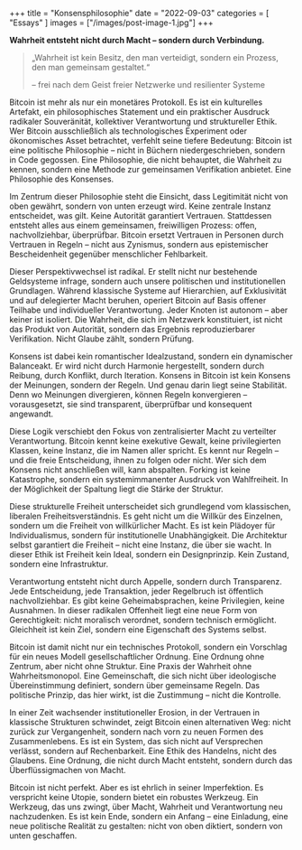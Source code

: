+++
title = "Konsensphilosophie"
date = "2022-09-03"
categories = [
    "Essays"
]
images = ["/images/post-image-1.jpg"]
+++

**Wahrheit entsteht nicht durch Macht – sondern durch Verbindung.**

> „Wahrheit ist kein Besitz, den man verteidigt, sondern ein Prozess, den man gemeinsam gestaltet.“
>
> – frei nach dem Geist freier Netzwerke und resilienter Systeme

Bitcoin ist mehr als nur ein monetäres Protokoll. Es ist ein kulturelles Artefakt, ein philosophisches Statement und ein praktischer Ausdruck radikaler Souveränität, kollektiver Verantwortung und struktureller Ethik. Wer Bitcoin ausschließlich als technologisches Experiment oder ökonomisches Asset betrachtet, verfehlt seine tiefere Bedeutung: Bitcoin ist eine politische Philosophie – nicht in Büchern niedergeschrieben, sondern in Code gegossen. Eine Philosophie, die nicht behauptet, die Wahrheit zu kennen, sondern eine Methode zur gemeinsamen Verifikation anbietet. Eine Philosophie des Konsenses.

Im Zentrum dieser Philosophie steht die Einsicht, dass Legitimität nicht von oben gewährt, sondern von unten erzeugt wird. Keine zentrale Instanz entscheidet, was gilt. Keine Autorität garantiert Vertrauen. Stattdessen entsteht alles aus einem gemeinsamen, freiwilligen Prozess: offen, nachvollziehbar, überprüfbar. Bitcoin ersetzt Vertrauen in Personen durch Vertrauen in Regeln – nicht aus Zynismus, sondern aus epistemischer Bescheidenheit gegenüber menschlicher Fehlbarkeit.

Dieser Perspektivwechsel ist radikal. Er stellt nicht nur bestehende Geldsysteme infrage, sondern auch unsere politischen und institutionellen Grundlagen. Während klassische Systeme auf Hierarchien, auf Exklusivität und auf delegierter Macht beruhen, operiert Bitcoin auf Basis offener Teilhabe und individueller Verantwortung. Jeder Knoten ist autonom – aber keiner ist isoliert. Die Wahrheit, die sich im Netzwerk konstituiert, ist nicht das Produkt von Autorität, sondern das Ergebnis reproduzierbarer Verifikation. Nicht Glaube zählt, sondern Prüfung.

Konsens ist dabei kein romantischer Idealzustand, sondern ein dynamischer Balanceakt. Er wird nicht durch Harmonie hergestellt, sondern durch Reibung, durch Konflikt, durch Iteration. Konsens in Bitcoin ist kein Konsens der Meinungen, sondern der Regeln. Und genau darin liegt seine Stabilität. Denn wo Meinungen divergieren, können Regeln konvergieren – vorausgesetzt, sie sind transparent, überprüfbar und konsequent angewandt.

Diese Logik verschiebt den Fokus von zentralisierter Macht zu verteilter Verantwortung. Bitcoin kennt keine exekutive Gewalt, keine privilegierten Klassen, keine Instanz, die im Namen aller spricht. Es kennt nur Regeln – und die freie Entscheidung, ihnen zu folgen oder nicht. Wer sich dem Konsens nicht anschließen will, kann abspalten. Forking ist keine Katastrophe, sondern ein systemimmanenter Ausdruck von Wahlfreiheit. In der Möglichkeit der Spaltung liegt die Stärke der Struktur.

Diese strukturelle Freiheit unterscheidet sich grundlegend vom klassischen, liberalen Freiheitsverständnis. Es geht nicht um die Willkür des Einzelnen, sondern um die Freiheit von willkürlicher Macht. Es ist kein Plädoyer für Individualismus, sondern für institutionelle Unabhängigkeit. Die Architektur selbst garantiert die Freiheit – nicht eine Instanz, die über sie wacht. In dieser Ethik ist Freiheit kein Ideal, sondern ein Designprinzip. Kein Zustand, sondern eine Infrastruktur.

Verantwortung entsteht nicht durch Appelle, sondern durch Transparenz. Jede Entscheidung, jede Transaktion, jeder Regelbruch ist öffentlich nachvollziehbar. Es gibt keine Geheimabsprachen, keine Privilegien, keine Ausnahmen. In dieser radikalen Offenheit liegt eine neue Form von Gerechtigkeit: nicht moralisch verordnet, sondern technisch ermöglicht. Gleichheit ist kein Ziel, sondern eine Eigenschaft des Systems selbst.

Bitcoin ist damit nicht nur ein technisches Protokoll, sondern ein Vorschlag für ein neues Modell gesellschaftlicher Ordnung. Eine Ordnung ohne Zentrum, aber nicht ohne Struktur. Eine Praxis der Wahrheit ohne Wahrheitsmonopol. Eine Gemeinschaft, die sich nicht über ideologische Übereinstimmung definiert, sondern über gemeinsame Regeln. Das politische Prinzip, das hier wirkt, ist die Zustimmung – nicht die Kontrolle.

In einer Zeit wachsender institutioneller Erosion, in der Vertrauen in klassische Strukturen schwindet, zeigt Bitcoin einen alternativen Weg: nicht zurück zur Vergangenheit, sondern nach vorn zu neuen Formen des Zusammenlebens. Es ist ein System, das sich nicht auf Versprechen verlässt, sondern auf Rechenbarkeit. Eine Ethik des Handelns, nicht des Glaubens. Eine Ordnung, die nicht durch Macht entsteht, sondern durch das Überflüssigmachen von Macht.

Bitcoin ist nicht perfekt. Aber es ist ehrlich in seiner Imperfektion. Es verspricht keine Utopie, sondern bietet ein robustes Werkzeug. Ein Werkzeug, das uns zwingt, über Macht, Wahrheit und Verantwortung neu nachzudenken. Es ist kein Ende, sondern ein Anfang – eine Einladung, eine neue politische Realität zu gestalten: nicht von oben diktiert, sondern von unten geschaffen.